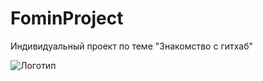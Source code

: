 # FominProject
 Индивидуальный проект по теме "Знакомство с гитхаб"

![Логотип](https://octodex.github.com/images/orderedlistocat.png "Логотип GitHub")
